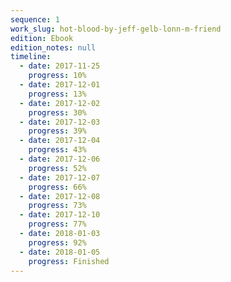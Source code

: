 ```yaml
---
sequence: 1
work_slug: hot-blood-by-jeff-gelb-lonn-m-friend
edition: Ebook
edition_notes: null
timeline:
  - date: 2017-11-25
    progress: 10%
  - date: 2017-12-01
    progress: 13%
  - date: 2017-12-02
    progress: 30%
  - date: 2017-12-03
    progress: 39%
  - date: 2017-12-04
    progress: 43%
  - date: 2017-12-06
    progress: 52%
  - date: 2017-12-07
    progress: 66%
  - date: 2017-12-08
    progress: 73%
  - date: 2017-12-10
    progress: 77%
  - date: 2018-01-03
    progress: 92%
  - date: 2018-01-05
    progress: Finished
---
```

